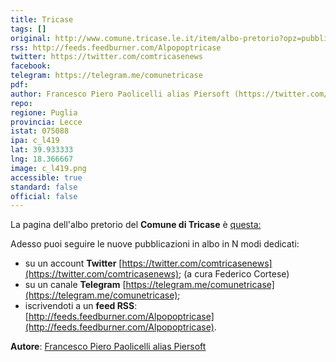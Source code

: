 ```yaml
---
title: Tricase
tags: []
original: http://www.comune.tricase.le.it/item/albo-pretorio?opz=pubblicati
rss: http://feeds.feedburner.com/Alpopoptricase
twitter: https://twitter.com/comtricasenews
facebook: 
telegram: https://telegram.me/comunetricase
pdf: 
author: Francesco Piero Paolicelli alias Piersoft (https://twitter.com/Piersoft)
repo: 
regione: Puglia
provincia: Lecce
istat: 075088
ipa: c_l419
lat: 39.933333
lng: 18.366667
image: c_l419.png
accessible: true
standard: false
official: false
---
```


La pagina dell'albo pretorio del **Comune di Tricase** è [questa:](http://www.comune.tricase.le.it/item/albo-pretorio?opz=pubblicati)

Adesso puoi seguire le nuove pubblicazioni in albo in N modi dedicati:

* su un account **Twitter** [https://twitter.com/comtricasenews](https://twitter.com/comtricasenews); (a cura Federico Cortese)
* su un canale **Telegram** [https://telegram.me/comunetricase](https://telegram.me/comunetricase);
* iscrivendoti a un **feed RSS**: [http://feeds.feedburner.com/Alpopoptricase](http://feeds.feedburner.com/Alpopoptricase).

**Autore**: [Francesco Piero Paolicelli alias Piersoft](https://twitter.com/Piersoft)
